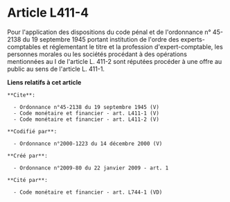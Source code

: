 # Article L411-4

Pour l'application des dispositions du code pénal et de l'ordonnance n° 45-2138 du 19 septembre 1945 portant institution de
l'ordre des experts-comptables et réglementant le titre et la profession d'expert-comptable, les personnes morales ou les
sociétés procédant à des opérations mentionnées au I de l'article L. 411-2 sont réputées procéder à une offre au public au
sens de l'article L. 411-1.

**Liens relatifs à cet article**

	**Cite**:

	  - Ordonnance n°45-2138 du 19 septembre 1945 (V)
	  - Code monétaire et financier - art. L411-1 (V)
	  - Code monétaire et financier - art. L411-2 (V)

	**Codifié par**:

	  - Ordonnance n°2000-1223 du 14 décembre 2000 (V)

	**Créé par**:

	  - Ordonnance n°2009-80 du 22 janvier 2009 - art. 1

	**Cité par**:

	  - Code monétaire et financier - art. L744-1 (VD)
